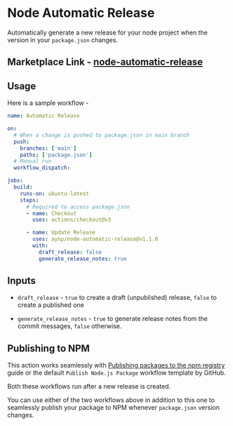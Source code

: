 # Node Automatic Release

Automatically generate a new release for your node project when the version in your `package.json` changes.

## Marketplace Link - [node-automatic-release](https://github.com/marketplace/actions/node-automatic-release)

## Usage

Here is a sample workflow -

```yaml
name: Automatic Release

on:
  # When a change is pushed to package.json in main branch
  push:
    branches: ['main']
    paths: ['package.json']
  # Manual run
  workflow_dispatch:

jobs:
  build:
    runs-on: ubuntu-latest
    steps:
      # Required to access package.json
      - name: Checkout
        uses: actions/checkout@v3

      - name: Update Release
        uses: aynp/node-automatic-release@v1.1.0
        with:
          draft_release: false
          generate_release_notes: true
```

## Inputs

- `draft_release` - `true` to create a draft (unpublished) release, `false` to create a published one

- `generate_release_notes` - `true` to generate release notes from the commit messages, `false` otherwise.

## Publishing to NPM

This action works seamlessly with [Publishing packages to the npm registry](https://docs.github.com/en/actions/publishing-packages/publishing-nodejs-packages#publishing-packages-to-the-npm-registry) guide or the default `Publish Node.js Package` workflow template by GitHub.

Both these workflows run after a new release is created.

You can use either of the two workflows above in addition to this one to seamlessly publish your package to NPM whenever `package.json` version changes.

